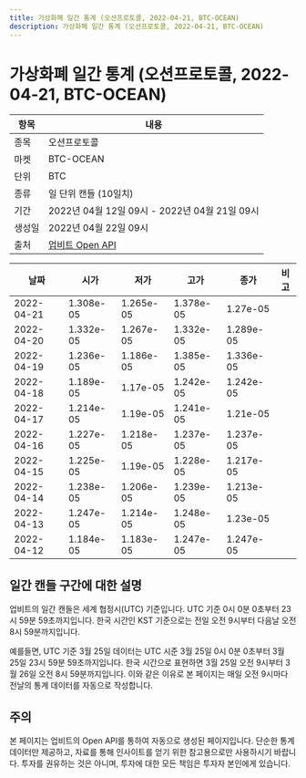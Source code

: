 ```yaml
---
title: 가상화폐 일간 통계 (오션프로토콜, 2022-04-21, BTC-OCEAN)
description: 가상화폐 일간 통계 (오션프로토콜, 2022-04-21, BTC-OCEAN)
---
```



가상화폐 일간 통계 (오션프로토콜, 2022-04-21, BTC-OCEAN)
===

|항목|내용|
|--|--|
|종목|오션프로토콜|
|마켓|BTC-OCEAN|
|단위|BTC|
|종류|일 단위 캔들 (10일치)|
|기간|2022년 04월 12일 09시 - 2022년 04월 21일 09시|
|생성일|2022년 04월 22일 09시|
|출처|[업비트 Open API](https://docs.upbit.com)|


|날짜|시가|저가|고가|종가|비고|
|--|--|--|--|--|--|
|2022-04-21|1.308e-05|1.265e-05|1.378e-05|1.27e-05|    |
|2022-04-20|1.332e-05|1.267e-05|1.332e-05|1.289e-05|    |
|2022-04-19|1.236e-05|1.186e-05|1.385e-05|1.336e-05|    |
|2022-04-18|1.189e-05|1.17e-05|1.242e-05|1.242e-05|    |
|2022-04-17|1.214e-05|1.19e-05|1.241e-05|1.21e-05|    |
|2022-04-16|1.227e-05|1.218e-05|1.237e-05|1.237e-05|    |
|2022-04-15|1.225e-05|1.19e-05|1.228e-05|1.217e-05|    |
|2022-04-14|1.238e-05|1.206e-05|1.239e-05|1.213e-05|    |
|2022-04-13|1.247e-05|1.214e-05|1.248e-05|1.23e-05|    |
|2022-04-12|1.184e-05|1.183e-05|1.247e-05|1.247e-05|    |


일간 캔들 구간에 대한 설명
---


업비트의 일간 캔들은 세계 협정시(UTC) 기준입니다. 
UTC 기준 0시 0분 0초부터 23시 59분 59초까지입니다. 
한국 시간인 KST 기준으로는 전일 오전 9시부터 다음날 오전 8시 59분까지입니다. 


예를들면, UTC 기준 3월 25일 데이터는 UTC 시준 3월 25일 0시 0분 0초부터 3월 25일 23시 59분 59초까지입니다. 
한국 시간으로 표현하면 3월 25일 오전 9시부터 3월 26일 오전 8시 59분까지입니다. 
이와 같은 이유로 본 페이지는 매일 오전 9시마다 전날의 통계 데이터를 자동으로 작성합니다. 


주의
---


본 페이지는 업비트의 Open API를 통하여 자동으로 생성된 페이지입니다. 
단순한 통계 데이터만 제공하고, 자료를 통해 인사이트를 얻기 위한 참고용으로만 사용하시기 바랍니다. 
투자를 권유하는 것은 아니며, 투자에 대한 모든 책임은 투자자 본인에게 있습니다. 
